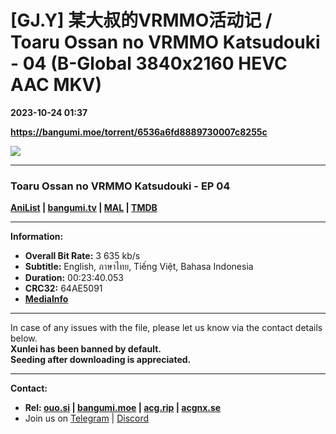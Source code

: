 # [GJ.Y] 某大叔的VRMMO活动记 / Toaru Ossan no VRMMO Katsudouki - 04 (B-Global 3840x2160 HEVC AAC MKV)

**2023-10-24 01:37**

**https://bangumi.moe/torrent/6536a6fd8889730007c8255c**

![](https://rr1---bg.raws.dev/bfs/intl/management/d2fcc6b740f5f729f413ee1b5fef6652520c2c4c.png@960w_540h_100Q_1c.jpg)

* * *

### **__Toaru Ossan no VRMMO Katsudouki__** - EP 04

**[AniList](https://anilist.co/anime/161364) | [bangumi.tv](https://bgm.tv/subject/419728) | [MAL](https://myanimelist.net/anime/54431) | [TMDB](https://www.themoviedb.org/tv/229610-vrmmo)**

* * *

**Information:**

*   **Overall Bit Rate:** 3 635 kb/s
*   **Subtitle:** English, ภาษาไทย, Tiếng Việt, Bahasa Indonesia
*   **Duration:** 00:23:40.053
*   **CRC32:** 64AE5091
*   **[MediaInfo](https://rr1---nfo.raws.dev/%5BGJ.Y%5D%20%E6%9F%90%E5%A4%A7%E5%8F%94%E7%9A%84VRMMO%E6%B4%BB%E5%8A%A8%E8%AE%B0%20-%2004%20%28B-Global%203840x2160%20HEVC%20AAC%20MKV%29%20%5B64AE5091%5D.mkv.nfo)**

* * *

In case of any issues with the file, please let us know via the contact details below.  
**Xunlei has been banned by default.**  
**Seeding after downloading is appreciated.**

* * *

**Contact:**

*   **Rel: [ouo.si](https://ouo.si/user/BraveSail) | [bangumi.moe](https://bangumi.moe/search/63e4b7585fa12c0007949b88) | [acg.rip](https://acg.rip/user/5570) | [acgnx.se](https://share.acgnx.se/user-529-1.html)**
*   Join us on [Telegram](https://kirara-fantasia.moe/telegram) | [Discord](https://kirara-fantasia.moe/discord)